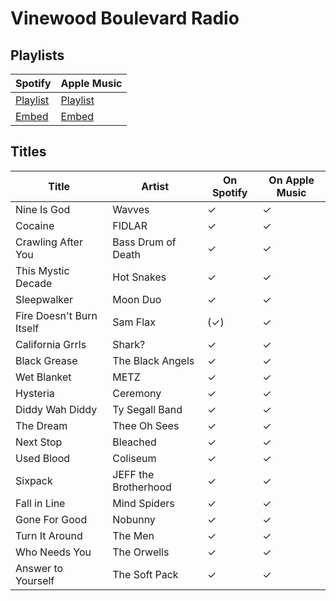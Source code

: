 # Vinewood Boulevard Radio

## Playlists

| Spotify                                                                                                     | Apple Music                                                                                        |
| ----------------------------------------------------------------------------------------------------------- | -------------------------------------------------------------------------------------------------- |
| [Playlist](https://open.spotify.com/user/marauderxtreme/playlist/1ulVvIUw2iB3nxeTfxCewK)                    | [Playlist](https://itunes.apple.com/de/playlist/gta-v-vinewood-boulevard-radio/idpl.u-Kp0PumoLPAe) |
| [Embed](https://embed.spotify.com/?uri=spotify%3Auser%3Amarauderxtreme%3Aplaylist%3A1ulVvIUw2iB3nxeTfxCewK) | [Embed](https://tools.applemusic.com/embed/v1/playlist/pl.u-Kp0PumoLPAe)                           |

## Titles

| Title                    | Artist               | On Spotify | On Apple Music |
| ------------------------ | -------------------- | ---------- | -------------- |
| Nine Is God              | Wavves               | ✓          | ✓              |
| Cocaine                  | FIDLAR               | ✓          | ✓              |
| Crawling After You       | Bass Drum of Death   | ✓          | ✓              |
| This Mystic Decade       | Hot Snakes           | ✓          | ✓              |
| Sleepwalker              | Moon Duo             | ✓          | ✓              |
| Fire Doesn't Burn Itself | Sam Flax             | (✓)        | ✓              |
| California Grrls         | Shark?               | ✓          | ✓              |
| Black Grease             | The Black Angels     | ✓          | ✓              |
| Wet Blanket              | METZ                 | ✓          | ✓              |
| Hysteria                 | Ceremony             | ✓          | ✓              |
| Diddy Wah Diddy          | Ty Segall Band       | ✓          | ✓              |
| The Dream                | Thee Oh Sees         | ✓          | ✓              |
| Next Stop                | Bleached             | ✓          | ✓              |
| Used Blood               | Coliseum             | ✓          | ✓              |
| Sixpack                  | JEFF the Brotherhood | ✓          | ✓              |
| Fall in Line             | Mind Spiders         | ✓          | ✓              |
| Gone For Good            | Nobunny              | ✓          | ✓              |
| Turn It Around           | The Men              | ✓          | ✓              |
| Who Needs You            | The Orwells          | ✓          | ✓              |
| Answer to Yourself       | The Soft Pack        | ✓          | ✓              |
